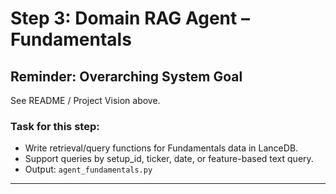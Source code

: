 <!-- agent_fundamentals.md -->

# Step 3: Domain RAG Agent – Fundamentals

## Reminder: Overarching System Goal
See README / Project Vision above.

### Task for this step:
- Write retrieval/query functions for Fundamentals data in LanceDB.
- Support queries by setup_id, ticker, date, or feature-based text query.
- Output: `agent_fundamentals.py`

---
